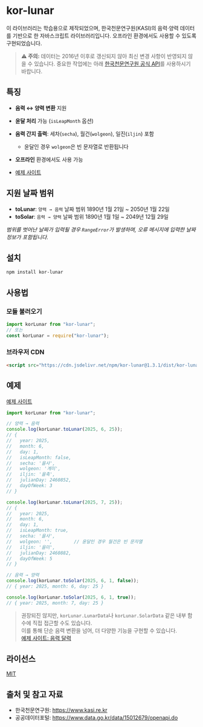 # kor-lunar

이 라이브러리는 학습용으로 제작되었으며, 한국천문연구원(KASI)의 음력·양력 데이터를 기반으로 한 자바스크립트 라이브러리입니다. 오프라인 환경에서도 사용할 수 있도록 구현되었습니다.

> **⚠️ 주의:** 데이터는 2016년 이후로 갱신되지 않아 최신 변경 사항이 반영되지 않을 수 있습니다. 중요한 작업에는 아래 [한국천문연구원 공식 API](#출처-및-참고-자료)를 사용하시기 바랍니다.

## 특징

- **음력 ↔ 양력 변환** 지원
- **윤달 처리** 가능 (`isLeapMonth` 옵션)
- **음력 간지 출력**: 세차(`secha`), 월건(`wolgeon`), 일진(`iljin`) 포함
  - 윤달인 경우 `wolgeon`은 빈 문자열로 반환됩니다
- **오프라인** 환경에서도 사용 가능

- [예제 사이트](https://kahyou22.github.io/kor-lunar-js/)

## 지원 날짜 범위

- **toLunar**: `양력 → 음력` 날짜 범위 1890년 1월 21일 ~ 2050년 1월 22일
- **toSolar**: `음력 → 양력` 날짜 범위 1890년 1월 1일 ~ 2049년 12월 29일

_범위를 벗어난 날짜가 입력될 경우 `RangeError`가 발생하며, 오류 메시지에 입력한 날짜 정보가 포함됩니다._

## 설치

```bash
npm install kor-lunar
```

## 사용법

### 모듈 불러오기

```js
import korLunar from "kor-lunar";
// 또는
const korLunar = require("kor-lunar");
```

### 브라우저 CDN

```html
<script src="https://cdn.jsdelivr.net/npm/kor-lunar@1.3.1/dist/kor-lunar.min.js"></script>
```

## 예제

[예제 사이트](https://kahyou22.github.io/kor-lunar-js/)

```js
import korLunar from "kor-lunar";

// 양력 → 음력
console.log(korLunar.toLunar(2025, 6, 25));
// {
//   year: 2025,
//   month: 6,
//   day: 1,
//   isLeapMonth: false,
//   secha: '을사',
//   wolgeon: '계미',
//   iljin: '을축',
//   julianDay: 2460852,
//   dayOfWeek: 3
// }

console.log(korLunar.toLunar(2025, 7, 25));
// {
//   year: 2025,
//   month: 6,
//   day: 1,
//   isLeapMonth: true,
//   secha: '을사',
//   wolgeon: '',        // 윤달인 경우 월건은 빈 문자열
//   iljin: '을미',
//   julianDay: 2460882,
//   dayOfWeek: 5
// }

// 음력 → 양력
console.log(korLunar.toSolar(2025, 6, 1, false));
// { year: 2025, month: 6, day: 25 }

console.log(korLunar.toSolar(2025, 6, 1, true));
// { year: 2025, month: 7, day: 25 }
```

> 권장되진 않지만, `korLunar.LunarData`나 `korLunar.SolarData` 같은 내부 함수에 직접 접근할 수도 있습니다.  
> 이를 통해 단순 음력 변환을 넘어, 더 다양한 기능을 구현할 수 있습니다.  
> [예제 사이트: 음력 달력](https://kahyou22.github.io/kor-lunar-js/#lunarCalendar)

## 라이선스

[MIT](LICENSE)

## 출처 및 참고 자료

- 한국천문연구원: https://www.kasi.re.kr
- 공공데이터포털: https://www.data.go.kr/data/15012679/openapi.do
